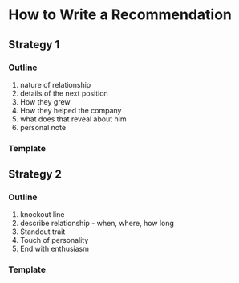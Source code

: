 # How to Write a Recommendation

## Strategy 1

### Outline

1. nature of relationship
2. details of the next position
3. How they grew
4. How they helped the company
5. what does that reveal about him
6. personal note

### Template

<!-- TODO -->

## Strategy 2

### Outline

1. knockout line
2. describe relationship - when, where, how long
3. Standout trait
4. Touch of personality
5. End with enthusiasm

### Template

<!-- TODO -->
